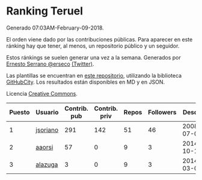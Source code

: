 # Ranking Teruel

Generado 07:03AM-February-09-2018.

El orden viene dado por las contribuciones públicas. Para aparecer en este ránking hay que tener, al menos, un repositorio público y un seguidor.

Estos ránkings se suelen generar una vez a la semana. Generados por [Ernesto Serrano @erseco](https://github.com/erseco/) [(Twitter)](https://twitter.com/erseco).

Las plantillas se encuentran en [este repositorio](https://github.com/iblancasa/GH-Spanish-Ranking), utilizando la biblioteca [GitHubCity](https://github.com/iblancasa/GitHubCity). Los resultados están disponibles en MD y en JSON.

Licencia [Creative Commons](https://creativecommons.org/licenses/by/4.0/).

| Puesto   |  Usuario  | Contrib. pub | Contrib. priv |Repos| Followers | Desde |  Avatar  |
|----------|-----------|--------------|---------------|-----|-----------|-------|----------|
|1|[jsoriano](https://github.com/jsoriano)|291|142|51|46|2008-07-02|![jsoriano](https://avatars2.githubusercontent.com/u/15763)|
|2|[aaorsi](https://github.com/aaorsi)|57|0|9|3|2014-10-18|![aaorsi](https://avatars3.githubusercontent.com/u/9295921)|
|3|[alazuga](https://github.com/alazuga)|3|0|9|3|2014-03-04|![alazuga](https://avatars0.githubusercontent.com/u/6850099)|
